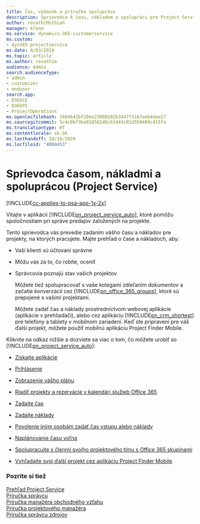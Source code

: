 ```yaml
---
title: Čas, výdavok a príručka spolupráce
description: Sprievodca k času, nákladom a spolupráci pre Project Service
author: revathiMuthiah
manager: kfend
ms.service: dynamics-365-customerservice
ms.custom:
- dyn365-projectservice
ms.date: 8/03/2018
ms.topic: article
ms.author: revathim
audience: Admin
search.audienceType:
- admin
- customizer
- enduser
search.app:
- D365CE
- D365PS
- ProjectOperations
ms.openlocfilehash: 3404642bf20ee23000202b3447f3167aeb4dee27
ms.sourcegitcommit: 5c4c9bf3ba018562d6cb3443c01d550489c415fa
ms.translationtype: HT
ms.contentlocale: sk-SK
ms.lasthandoff: 10/16/2020
ms.locfileid: "4084453"
---
```

# <a name="time-expense-and-collaboration-guide-project-service"></a>Sprievodca časom, nákladmi a spoluprácou (Project Service)

[!INCLUDE[cc-applies-to-psa-app-1x-2x](../includes/cc-applies-to-psa-app-1x-2x.md)]

Vitajte v aplikácii [!INCLUDE[pn_project_service_auto](../includes/pn-project-service-auto.md)], ktoré pomôžu spoločnostiam pri správe predajov založených na projekte. 
  
 Tento sprievodca vás prevedie zadaním vášho času a nákladov pre projekty, na ktorých pracujete. Majte prehľad o čase a nákladoch, aby:  
  
- Vaši klienti sú účtovaní správne  
  
- Môžu vás za to, čo robíte, oceniť  
  
- Správcovia poznajú stav vašich projektov  
  
  Môžete tiež spolupracovať s vaše kolegami zdieľaním dokumentov a začatie konverzácií cez [!INCLUDE[pn_office_365_groups](../includes/pn-office-365-groups.md)], ktoré sú prepojené s vašimi projektami.  
  
  Môžete zadať čas a náklady prostredníctvom webovej aplikácie (aplikácie v prehliadači), alebo cez aplikáciu [!INCLUDE[pn_crm_shortest](../includes/pn-crm-shortest.md)] pre telefóny a tablety v mobilnom zariadení. Keď ste pripravení pre váš ďalší projekt, môžete použiť mobilnú aplikáciu Project Finder Mobile.  
  
Kliknite na odkaz nižšie a dozviete sa viac o tom, čo môžete urobiť so [!INCLUDE[pn_project_service_auto](../includes/pn-project-service-auto.md)]:  
  
-   [Získajte aplikácie](../psa/get-apps.md)  
  
-   [Prihlásenie](../psa/sign-in.md)  
  
-   [Zobrazenie vášho plánu](../psa/view-schedule.md)  
  
-   [Riadiť projekty a rezervácie v kalendári služieb Office 365](../psa/manage-project-bookings-office-365-calendar.md)  
  
-   [Zadajte čas](../psa/enter-time.md)  
  
-   [Zadajte náklady](../psa/enter-expenses.md)  
  
-   [Povolenie iným osobám zadať čas vstupu alebo náklady](../psa/allow-someone-else-enter-time-entry-expense.md)  
  
-   [Naplánovanie času voľna ](../psa/schedule-time-off.md)  
  
-   [Spolupracujte s členmi svojho projektového tímu s Office 365 skupinami](../psa/collaborate-project-team-members-office-365-groups.md)  
  
-   [Vyhľadajte svoj ďalší projekt cez aplikáciu Project Finder Mobile](../psa/find-next-project-finder-mobile-app.md)  
  
### <a name="see-also"></a>Pozrite si tiež  
 [Prehľad Project Service](../psa/overview.md)   
 [Príručka správcu](../psa/admin-guide.md)   
 [Príručka manažéra obchodného vzťahu](../psa/account-manager-guide.md)   
 [Príručka projektového manažéra](../psa/project-manager-guide.md)   
 [Príručka správcu zdrojov](../psa/resource-manager-guide.md)   
